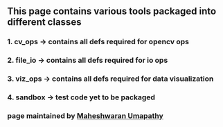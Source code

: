 ## This page contains various tools packaged into different classes 
### 1. cv_ops -> contains all defs required for opencv ops
### 2. file_io -> contains all defs required for io ops
### 3. viz_ops -> contains all defs required for data visualization
### 4. sandbox -> test code yet to be packaged
### page maintained by [Maheshwaran Umapathy](https://github.com/sudo-install-MW)
